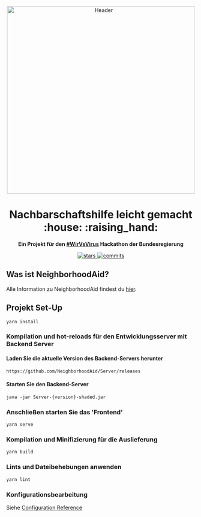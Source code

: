 <div align="center">
  <img alt="Header" src="https://lh3.googleusercontent.com/u/0/d/1vqtzHS0mkJbLiJT9Q6yPeBtzpJPGXkey=w1920-h966-iv1" width="500px">
    <h1>Nachbarschaftshilfe leicht gemacht :house: :raising_hand:</h1>
  <strong>Ein Projekt für den <a href="https://wirvsvirushackathon.org/">#WirVsVirus</a> Hackathon der Bundesregierung</strong>
</div>
<p align="center">
  <a href="https://github.com/NeighborhoodAid/frontend/stargazers">
    <img src="https://img.shields.io/github/stars/NeighborhoodAid/frontend.svg?style=plasticr" alt="stars">
  </a>
  <a href="https://github.com/NeighborhoodAid/frontend/commits/master">
    <img src="https://img.shields.io/github/last-commit/NeighborhoodAid/frontend.svg?style=plasticr" alt="commits">
  </a>
</p>

## Was ist NeighborhoodAid?

Alle Information zu NeighborhoodAid findest du [hier](https://github.com/NeighborhoodAid/server#was-ist-neighborhoodaid).


## Projekt Set-Up
```
yarn install
```

### Kompilation und hot-reloads für den Entwicklungsserver mit Backend Server
#### Laden Sie die aktuelle Version des Backend-Servers herunter ####
```
https://github.com/NeighborhoodAid/Server/releases
```
#### Starten Sie den Backend-Server ####
```
java -jar Server-{version}-shaded.jar
```

### Anschließen starten Sie das 'Frontend'
```
yarn serve
```

### Kompilation und Minifizierung für die Auslieferung
```
yarn build
```

### Lints und Dateibehebungen anwenden
```
yarn lint
```

### Konfigurationsbearbeitung
Siehe [Configuration Reference](https://cli.vuejs.org/config/)
